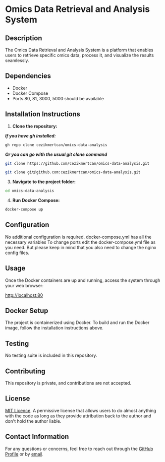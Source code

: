 # Omics Data Retrieval and Analysis System

## Description

The Omics Data Retrieval and Analysis System is a platform that enables users to retrieve specific omics data, process it, and visualize the results seamlessly.

## Dependencies

- Docker
- Docker Compose
- Ports 80, 81, 3000, 5000 should be available

## Installation Instructions

1. **Clone the repository:**

***If you have gh installed:***

```bash
gh repo clone cezikmertcan/omics-data-analysis
```
***Or you can go with the usual git clone command***

```bash
git clone https://github.com/cezikmertcan/omics-data-analysis.git
```
```bash
git clone git@github.com:cezikmertcan/omics-data-analysis.git
```

3. **Navigate to the project folder:**

```bash
cd omics-data-analysis
```

4. **Run Docker Compose:**

```bash
docker-compose up
```

## Configuration

No additional configuration is required. docker-compose.yml has all the necessary variables To change ports edit the docker-compose.yml file as you need. But please keep in mind that you also need to change the nginx config files.

## Usage

Once the Docker containers are up and running, access the system through your web browser:

[http://localhost:80](http://localhost:80)

## Docker Setup

The project is containerized using Docker. To build and run the Docker image, follow the installation instructions above.

## Testing

No testing suite is included in this repository.

## Contributing

This repository is private, and contributions are not accepted.

## License

[MIT Licence](https://en.wikipedia.org/wiki/MIT_License). A permissive license that allows users to do almost anything with the code as long as they provide attribution back to the author and don't hold the author liable.

## Contact Information

For any questions or concerns, feel free to reach out through the [GitHub Profile](https://github.com/cezikmertcan/) or by [email](mailto:cezikmertcan@gmail.com).
